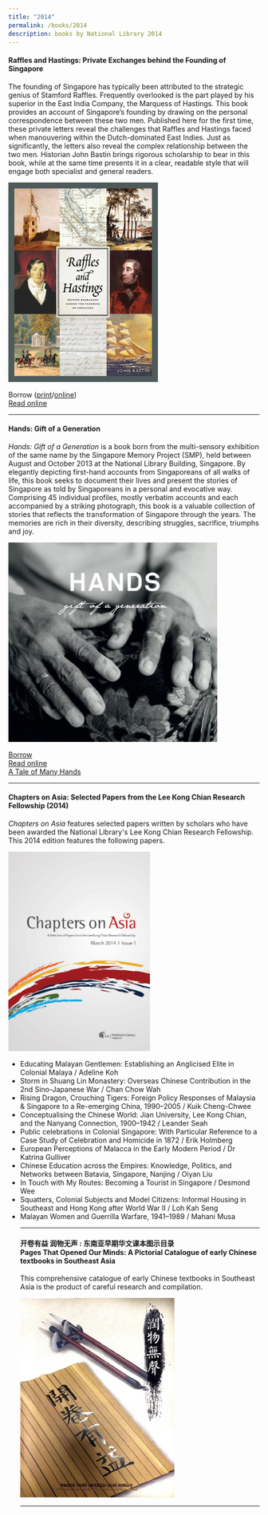 ```yaml
---
title: "2014"
permalink: /books/2014
description: books by National Library 2014
---
```

#### <a target="_blank" href="https://nlb.overdrive.com/media/2050511" style="text-decoration: none; font-weight: bold;">Raffles and Hastings: Private Exchanges behind the Founding of Singapore </a>
The founding of Singapore has typically been attributed to the strategic genius of Stamford Raffles. Frequently overlooked is the part played by his superior in the East India Company, the Marquess of Hastings. This book provides an account of Singapore’s founding by drawing on the personal correspondence between these two men. Published here for the first time, these private letters reveal the challenges that Raffles and Hastings faced when manouvering within the Dutch-dominated East Indies. Just as significantly, the letters also reveal the complex relationship between the two men. Historian John Bastin brings rigorous scholarship to bear in this book, while at the same time presents it in a clear, readable style that will engage both specialist and general readers.

<img style="height:400px; width:auto" src="/images/publications/Raffles-and-Hastings-2014.jpeg">

Borrow ([print](https://eservice.nlb.gov.sg/item_holding.aspx?bid=200867141)/[online](https://nlb.overdrive.com/media/2050511))
<br>[Read online](https://eresources.nlb.gov.sg/printheritage/detail/b711f561-91c8-4fe2-a9d3-f5e170c85fa2.aspx)

<hr>

#### <a target="_blank" href="https://eresources.nlb.gov.sg/printheritage/detail/ef69a434-e514-4bb8-94e5-19375d3729d6.aspx" style="text-decoration: none; font-weight: bold;">Hands: Gift of a Generation </a>
*Hands: Gift of a Generation* is a book born from the multi-sensory exhibition of the same name by the Singapore Memory Project (SMP), held between August and October 2013 at the National Library Building, Singapore. By elegantly depicting first-hand accounts from Singaporeans of all walks of life, this book seeks to document their lives and present the stories of Singapore as told by Singaporeans in a personal and evocative way. Comprising 45 individual profiles, mostly verbatim accounts and each accompanied by a striking photograph, this book is a valuable collection of stories that reflects the transformation of Singapore through the years. The memories are rich in their diversity, describing struggles, sacrifice, triumphs and joy.

<img style="height:400px; width:auto" src="/images/publications/Hands%20Gift%20of%20a%20Generation.jpg">

[Borrow](https://eservice.nlb.gov.sg/item_holding.aspx?bid=200177081)
<br>[Read online](https://eresources.nlb.gov.sg/printheritage/detail/ef69a434-e514-4bb8-94e5-19375d3729d6.aspx)
<br>[A Tale of Many Hands](/vol-9/issue-4/jan-march-2014/nlb-hands-exhibition)<br>
 
<hr>

#### <a style="text-decoration: none; font-weight: bold;" href="https://eresources.nlb.gov.sg/printheritage/detail/aa13c36e-0406-4514-85c1-1201d0c8f4aa.aspx" target="_blank">Chapters on Asia: Selected Papers from the Lee Kong Chian Research Fellowship (2014)</a> 
<i>Chapters on Asia</i> features selected papers written by scholars who have been awarded the National Library's Lee Kong Chian Research Fellowship. This 2014 edition features the following papers.
	
<img style="height:400px; width:auto" src="/images/publications/COA2014.png">  
<ul>
<li> Educating Malayan Gentlemen: Establishing an Anglicised Elite in Colonial Malaya / Adeline Koh </li>
<li> Storm in Shuang Lin Monastery: Overseas Chinese Contribution in the 2nd Sino-Japanese War / Chan Chow Wah</li>
<li> Rising Dragon, Crouching Tigers: Foreign Policy Responses of Malaysia & Singapore to a Re-emerging China, 1990–2005 / Kuik Cheng-Chwee </li>
<li> Conceptualising the Chinese World: Jian University, Lee Kong Chian, and the Nanyang Connection, 1900–1942 / Leander Seah</li>
<li> Public celebrations in Colonial Singapore: With Particular Reference to a Case Study of Celebration and Homicide in 1872 / Erik Holmberg </li>
<li> European Perceptions of Malacca in the Early Modern Period / Dr Katrina Gulliver </li>
<li> Chinese Education across the Empires: Knowledge, Politics, and Networks between Batavia, Singapore, Nanjing / Oiyan Liu </li>
<li> In Touch with My Routes: Becoming a Tourist in Singapore / Desmond Wee </li>
<li> Squatters, Colonial Subjects and Model Citizens: Informal Housing in Southeast and Hong Kong after World War II / Loh Kah Seng </li>
<li> Malayan Women and Guerrilla Warfare, 1941–1989 / Mahani Musa</li>
 	
<hr>

<h4> <a target="_blank" href="https://eresources.nlb.gov.sg/printheritage/detail/78c96ce9-b72a-4fff-b821-6afb9bd7acfe.aspx" style="text-decoration: none; font-weight: bold;">开卷有益  润物无声 : 东南亚早期华文课本图示目录 <br>Pages That Opened Our Minds: A Pictorial Catalogue of early Chinese textbooks in Southeast Asia </a></h4>
 
<p>This comprehensive catalogue of early Chinese textbooks in Southeast Asia  is the product of careful research and compilation.</p>
	
<img style="height:400px; width:auto" src="/images/publications/Pages%20That%20Opened%20Our%20Minds%20v1.jpg">
	
<hr>